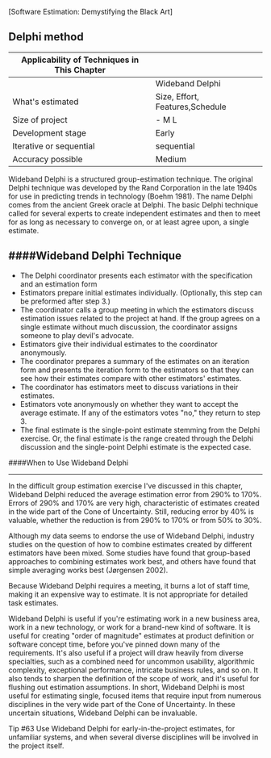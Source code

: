 [Software Estimation: Demystifying the Black Art]


Delphi method
---

|Applicability of Techniques in This Chapter| |
|-------------------------------------------|---|
|| Wideband Delphi |
| What's estimated | Size, Effort, Features,Schedule|
| Size of project | - M L |
| Development stage | Early|
| Iterative or sequential | sequential |
| Accuracy possible | Medium |


Wideband Delphi is a structured group-estimation technique. The original Delphi technique was developed by the Rand Corporation in the late 1940s for use in predicting trends in technology (Boehm 1981). The name Delphi comes from the ancient Greek oracle at Delphi. The basic Delphi technique called for several experts to create independent estimates and then to meet for as long as necessary to converge on, or at least agree upon, a single estimate.

####Wideband Delphi Technique 
---

  - The Delphi coordinator presents each estimator with the specification and an estimation form
  - Estimators prepare initial estimates individually. (Optionally, this step can be preformed after step 3.)
  - The coordinator calls a group meeting in which the estimators discuss estimation issues related to the project at hand. If the group agrees on a single estimate without much discussion, the coordinator assigns someone to play devil's advocate.
  - Estimators give their individual estimates to the coordinator anonymously.
  - The coordinator prepares a summary of the estimates on an iteration form and presents the iteration form to the estimators so that they can see how their estimates compare with other estimators' estimates.
  - The coordinator has estimators meet to discuss variations in their estimates.
  - Estimators vote anonymously on whether they want to accept the average estimate. If any of the estimators votes "no," they return to step 3.
  - The final estimate is the single-point estimate stemming from the Delphi exercise. Or, the final estimate is the range created through the Delphi discussion and the single-point Delphi estimate is the expected case.

####When to Use Wideband Delphi

---

In the difficult group estimation exercise I've discussed in this chapter, Wideband Delphi reduced the average estimation error from 290% to 170%. Errors of 290% and 170% are very high, characteristic of estimates created in the wide part of the Cone of Uncertainty. Still, reducing error by 40% is valuable, whether the reduction is from 290% to 170% or from 50% to 30%.

Although my data seems to endorse the use of Wideband Delphi, industry studies on the question of how to combine estimates created by different estimators have been mixed. Some studies have found that group-based approaches to combining estimates work best, and others have found that simple averaging works best (Jørgensen 2002).

Because Wideband Delphi requires a meeting, it burns a lot of staff time, making it an expensive way to estimate. It is not appropriate for detailed task estimates.

Wideband Delphi is useful if you're estimating work in a new business area, work in a new technology, or work for a brand-new kind of software. It is useful for creating "order of magnitude" estimates at product definition or software concept time, before you've pinned down many of the requirements. It's also useful if a project will draw heavily from diverse specialties, such as a combined need for uncommon usability, algorithmic complexity, exceptional performance, intricate business rules, and so on. It also tends to sharpen the definition of the scope of work, and it's useful for flushing out estimation assumptions. In short, Wideband Delphi is most useful for estimating single, focused items that require input from numerous disciplines in the very wide part of the Cone of Uncertainty. In these uncertain situations, Wideband Delphi can be invaluable.

 Tip #63  Use Wideband Delphi for early-in-the-project estimates, for unfamiliar systems, and when several diverse disciplines will be involved in the project itself.
 
